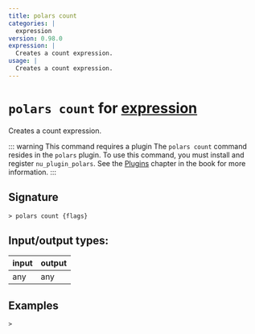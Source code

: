 ```yaml
---
title: polars count
categories: |
  expression
version: 0.98.0
expression: |
  Creates a count expression.
usage: |
  Creates a count expression.
---
```

<!-- This file is automatically generated. Please edit the command in https://github.com/nushell/nushell instead. -->

# `polars count` for [expression](/commands/categories/expression.md)

<div class='command-title'>Creates a count expression.</div>

::: warning This command requires a plugin
The `polars count` command resides in the `polars` plugin.
To use this command, you must install and register `nu_plugin_polars`.
See the [Plugins](/book/plugins.html) chapter in the book for more information.
:::

## Signature

```> polars count {flags} ```


## Input/output types:

| input | output |
| ----- | ------ |
| any   | any    |

## Examples


```nu
>

```
